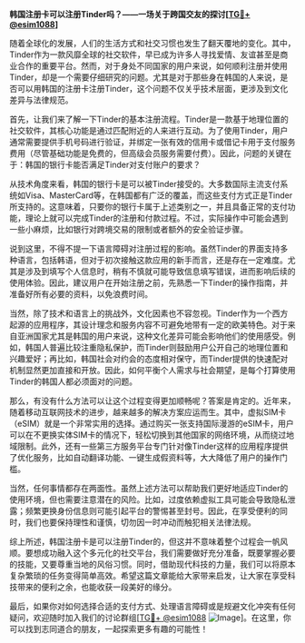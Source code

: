 **韩国注册卡可以注册Tinder吗？——一场关于跨国交友的探讨[[TG💪+ @esim1088](https://t.me/s/esim1088)]**

随着全球化的发展，人们的生活方式和社交习惯也发生了翻天覆地的变化。其中，Tinder作为一款风靡全球的社交软件，早已成为许多人寻找爱情、友谊甚至是商业合作的重要平台。然而，对于身处不同国家的用户来说，如何顺利注册并使用Tinder，却是一个需要仔细研究的问题。尤其是对于那些身在韩国的人来说，是否可以用韩国的注册卡注册Tinder，这个问题不仅关乎技术层面，更涉及到文化差异与法律规范。

首先，让我们来了解一下Tinder的基本注册流程。Tinder是一款基于地理位置的社交软件，其核心功能是通过匹配附近的人来进行互动。为了使用Tinder，用户通常需要提供手机号码进行验证，并绑定一张有效的信用卡或借记卡用于支付服务费用（尽管基础功能是免费的，但高级会员服务需要付费）。因此，问题的关键在于：韩国的银行卡能否满足Tinder对支付账户的要求？

从技术角度来看，韩国的银行卡是可以被Tinder接受的。大多数国际主流支付系统如Visa、MasterCard等，在韩国都有广泛的覆盖，而这些支付方式正是Tinder所支持的。这意味着，只要你的银行卡属于上述类别之一，并且具备正常的支付功能，理论上就可以完成Tinder的注册和付款过程。不过，实际操作中可能会遇到一些小麻烦，比如银行对跨境交易的限制或者额外的安全验证步骤。

说到这里，不得不提一下语言障碍对注册过程的影响。虽然Tinder的界面支持多种语言，包括韩语，但对于初次接触这款应用的新手而言，还是存在一定难度。尤其是涉及到填写个人信息时，稍有不慎就可能导致信息填写错误，进而影响后续的使用体验。因此，建议用户在开始注册之前，先熟悉一下Tinder的操作指南，并准备好所有必要的资料，以免浪费时间。

当然，除了技术和语言上的挑战外，文化因素也不容忽视。Tinder作为一个西方起源的应用程序，其设计理念和服务内容不可避免地带有一定的欧美特色。对于来自亚洲国家尤其是韩国的用户来说，这种文化差异可能会影响他们的使用感受。例如，韩国人普遍比较注重隐私保护，而Tinder则鼓励用户公开自己的地理位置和兴趣爱好；再比如，韩国社会对约会的态度相对保守，而Tinder提供的快速配对机制显然更加直接和开放。因此，如何平衡个人需求与社会期望，是每个打算使用Tinder的韩国人都必须面对的问题。

那么，有没有什么方法可以让这个过程变得更加顺畅呢？答案是肯定的。近年来，随着移动互联网技术的进步，越来越多的解决方案应运而生。其中，虚拟SIM卡（eSIM）就是一个非常实用的选择。通过购买一张支持国际漫游的eSIM卡，用户可以在不更换实体SIM卡的情况下，轻松切换到其他国家的网络环境，从而绕过地域限制。此外，还有一些第三方服务平台专门针对像Tinder这样的应用程序提供了优化服务，比如自动翻译功能、一键生成假资料等，大大降低了用户的操作门槛。

当然，任何事情都存在两面性。虽然上述方法可以帮助我们更好地适应Tinder的使用环境，但也需要注意潜在的风险。比如，过度依赖虚拟工具可能会导致隐私泄露；频繁更换身份信息则可能引起平台的警惕甚至封号。因此，在享受便利的同时，我们也要保持理性和谨慎，切勿因一时冲动而触犯相关法律法规。

综上所述，韩国注册卡是可以注册Tinder的，但这并不意味着整个过程会一帆风顺。要想成功融入这个多元化的社交平台，我们需要做好充分准备，既要掌握必要的技能，又要尊重当地的风俗习惯。同时，借助现代科技的力量，我们可以将原本复杂繁琐的任务变得简单高效。希望这篇文章能给大家带来启发，让大家在享受科技带来的便利之余，也能收获一段美好的缘分。

最后，如果你对如何选择合适的支付方式、处理语言障碍或是规避文化冲突有任何疑问，欢迎随时加入我们的讨论群组[[TG💪+ @esim1088](https://t.me/s/esim1088) ![Image](https://i.postimg.cc/4NQfJmqS/Snipaste-2025-05-13-00-14-12.png)]。在这里，你可以找到志同道合的朋友，一起探索更多有趣的可能性！